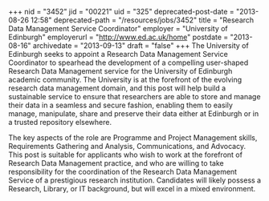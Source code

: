 +++
nid = "3452"
jid = "00221"
uid = "325"
deprecated-post-date = "2013-08-26 12:58"
deprecated-path = "/resources/jobs/3452"
title = "Research Data Management Service Coordinator"
employer = "University of Edinburgh"
employerurl = "http://www.ed.ac.uk/home"
postdate = "2013-08-16"
archivedate = "2013-09-13"
draft = "false"
+++
The University of Edinburgh seeks to appoint a Research Data Management
Service Coordinator to spearhead the development of a compelling
user-shaped Research Data Management service for the University of
Edinburgh academic community. The University is at the forefront of the
evolving research data management domain, and this post will help build
a sustainable service to ensure that researchers are able to store and
manage their data in a seamless and secure fashion, enabling them to
easily manage, manipulate, share and preserve their data either at
Edinburgh or in a trusted repository elsewhere.

  

The key aspects of the role are Programme and Project Management skills,
Requirements Gathering and Analysis, Communications, and Advocacy. This
post is suitable for applicants who wish to work at the forefront of
Research Data Management practice, and who are willing to take
responsibility for the coordination of the Research Data Management
Service of a prestigious research institution. Candidates will likely
possess a Research, Library, or IT background, but will excel in a mixed
environment.
